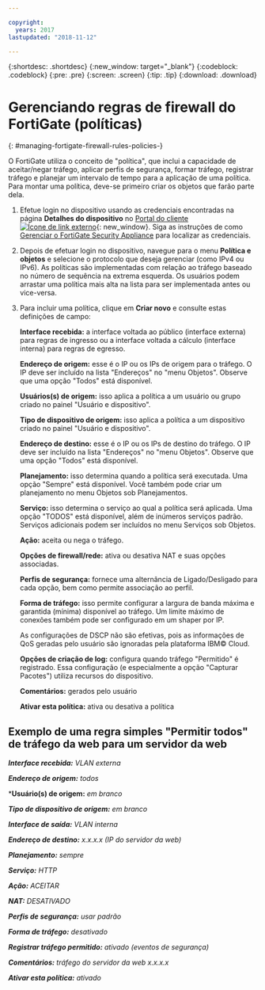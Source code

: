 ```yaml
---

copyright:
  years: 2017
lastupdated: "2018-11-12"

---
```


{:shortdesc: .shortdesc}
{:new_window: target="_blank"}
{:codeblock: .codeblock}
{:pre: .pre}
{:screen: .screen}
{:tip: .tip}
{:download: .download}

# Gerenciando regras de firewall do FortiGate (políticas)
{: #managing-fortigate-firewall-rules-policies-}

O FortiGate utiliza o conceito de "política", que inclui a capacidade de aceitar/negar tráfego, aplicar perfis de segurança, formar tráfego, registrar tráfego e planejar um intervalo de tempo para a aplicação de uma política. Para montar uma política, deve-se primeiro criar os objetos que farão parte dela. 

1. Efetue login no dispositivo usando as credenciais encontradas na página **Detalhes do dispositivo** no [Portal do cliente ![Ícone de link externo](../../icons/launch-glyph.svg "Ícone de link externo")](https://control.softlayer.com/){: new_window}. Siga as instruções de como [Gerenciar o FortiGate Security Appliance](/docs/infrastructure/fortigate-1g?topic=fortigate-1g-managing-the-fortigate-security-appliance-1gbps) para localizar as credenciais.
2. Depois de efetuar login no dispositivo, navegue para o menu **Política e objetos** e selecione o protocolo que deseja gerenciar (como IPv4 ou IPv6). As políticas são implementadas com relação ao tráfego baseado no número de sequência na extrema esquerda. Os usuários podem arrastar uma política mais alta na lista para ser implementada antes ou vice-versa.
3. Para incluir uma política, clique em **Criar novo** e consulte estas definições de campo:

    **Interface recebida:** a interface voltada ao público (interface externa) para regras de ingresso ou a interface voltada a cálculo (interface interna) para regras de egresso.

    **Endereço de origem:** esse é o IP ou os IPs de origem para o tráfego. O IP deve ser incluído na lista "Endereços" no "menu Objetos". Observe que uma opção "Todos" está disponível.

    **Usuários(s) de origem:** isso aplica a política a um usuário ou grupo criado no painel "Usuário e dispositivo".

    **Tipo de dispositivo de origem:** isso aplica a política a um dispositivo criado no painel "Usuário e dispositivo".

    **Endereço de destino:** esse é o IP ou os IPs de destino do tráfego. O IP deve ser incluído na lista "Endereços" no "menu Objetos". Observe que uma opção "Todos" está disponível.

    **Planejamento:** isso determina quando a política será executada. Uma opção "Sempre" está disponível. Você também pode criar um planejamento no menu Objetos sob Planejamentos.

    **Serviço:** isso determina o serviço ao qual a política será aplicada. Uma opção "TODOS" está disponível, além de inúmeros serviços padrão. Serviços adicionais podem ser incluídos no menu Serviços sob Objetos.

    **Ação:** aceita ou nega o tráfego. 

    **Opções de firewall/rede:** ativa ou desativa NAT e suas opções associadas.

    **Perfis de segurança:** fornece uma alternância de Ligado/Desligado para cada opção, bem como permite associação ao perfil.

    **Forma de tráfego:** isso permite configurar a largura de banda máxima e garantida (mínima) disponível ao tráfego. Um limite máximo de conexões também pode ser configurado em um shaper por IP. 

    As configurações de DSCP não são efetivas, pois as informações de QoS geradas pelo usuário são ignoradas pela plataforma IBM© Cloud.

    **Opções de criação de log:** configura quando tráfego "Permitido" é registrado. Essa configuração (e especialmente a opção "Capturar Pacotes") utiliza recursos do dispositivo.

    **Comentários:** gerados pelo usuário

    **Ativar esta política:** ativa ou desativa a política

## Exemplo de uma regra simples "Permitir todos" de tráfego da web para um servidor da web

***Interface recebida:*** *VLAN externa*

***Endereço de origem:*** *todos*

***Usuário(s) de origem:** *em branco*

***Tipo de dispositivo de origem:*** *em branco*

***Interface de saída:*** *VLAN interna*

***Endereço de destino:*** *x.x.x.x (IP do servidor da web)*

***Planejamento:*** *sempre*

***Serviço:*** *HTTP*

***Ação:*** *ACEITAR*

***NAT:*** *DESATIVADO*

***Perfis de segurança:*** *usar padrão*

***Forma de tráfego:*** *desativado*

***Registrar tráfego permitido:*** *ativado (eventos de segurança)*

***Comentários:*** *tráfego do servidor da web x.x.x.x*

***Ativar esta política:*** *ativado*
